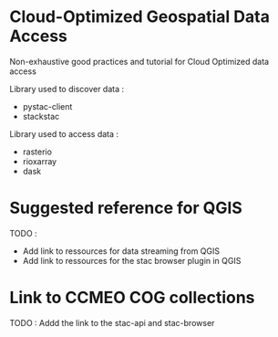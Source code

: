 # Cloud-Optimized Geospatial Data Access
Non-exhaustive good practices and tutorial for Cloud Optimized data access

Library used to discover data : 

- pystac-client 
- stackstac

Library used to access data : 

- rasterio
- rioxarray
- dask

# Suggested reference for QGIS 
TODO : 
- Add link to ressources for data streaming from QGIS
- Add link to ressources for the stac browser plugin in QGIS

# Link to CCMEO COG collections 
TODO : Addd the link to the stac-api and stac-browser
